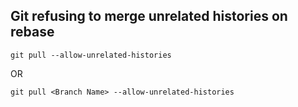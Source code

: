 ## Git refusing to merge unrelated histories on rebase
```
git pull --allow-unrelated-histories
```
OR
```
git pull <Branch Name> --allow-unrelated-histories
```